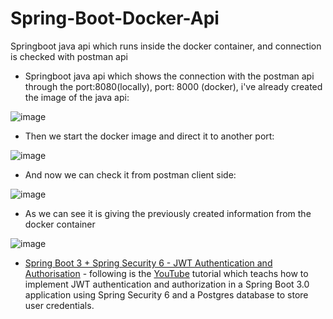 # Spring-Boot-Docker-Api
Springboot java api which runs inside the docker container, and connection is checked with postman api

- Springboot java api which shows the connection with the postman api through the port:8080(locally), port: 8000 (docker), i've already created the image of the java api:

![image](https://user-images.githubusercontent.com/24220136/227764481-756cb219-6bbd-49f6-9b4e-fad87ec73c1c.png)

- Then we start the docker image and direct it to another port:

![image](https://user-images.githubusercontent.com/24220136/227764655-74576719-6a72-434c-8463-5e311eeaa96a.png)

- And now we can check it from postman client side:

![image](https://user-images.githubusercontent.com/24220136/227764684-80e32615-4053-4830-a1f0-5317bbfc7126.png)

- As we can see it is giving the previously created information from the docker container

![image](https://github.com/af4092/Spring-Boot-Docker-Api/assets/24220136/f7af8d46-9c36-49ec-90ca-c09809c388e8)

- [Spring Boot 3 + Spring Security 6 - JWT Authentication and Authorisation](https://youtu.be/KxqlJblhzfI) - following is the [YouTube](https://www.youtube.com/) tutorial which teachs how to implement JWT authentication and authorization in a Spring Boot 3.0 application using Spring Security 6 and a Postgres database to store user credentials. 
